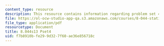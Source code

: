 ```yaml
---
content_type: resource
description: This resource contains information regarding problem set 4.
file: https://ol-ocw-studio-app-qa.s3.amazonaws.com/courses/8-044-statistical-physics-i-spring-2013/f7b8910bfe299d327f60ae36e856718c_MIT8_044S13_ps4.pdf
file_type: application/pdf
resourcetype: Document
title: 8.044s13 Pset4
uid: f7b8910b-fe29-9d32-7f60-ae36e856718c
---
```

